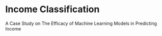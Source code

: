 # Income Classification
 A Case Study on The Efficacy of Machine Learning Models in Predicting Income
